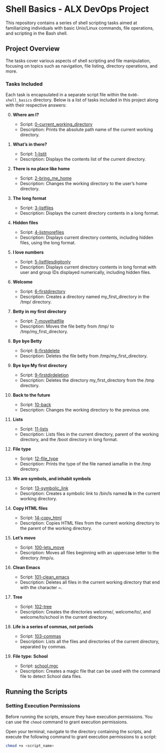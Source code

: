 # Shell Basics - ALX DevOps Project

This repository contains a series of shell scripting tasks aimed at familiarizing individuals with basic Unix/Linux commands, file operations, and scripting in the Bash shell.

## Project Overview

The tasks cover various aspects of shell scripting and file manipulation, focusing on topics such as navigation, file listing, directory operations, and more.

### Tasks Included

Each task is encapsulated in a separate script file within the `0x00-shell_basics` directory. Below is a list of tasks included in this project along with their respective answers:

0. **Where am I?**
   - Script: [0-current_working_directory](./0x00-shell_basics/0-current_working_directory)
   - Description: Prints the absolute path name of the current working directory.

1. **What’s in there?**
   - Script: [1-listit](./0x00-shell_basics/1-listit)
   - Description: Displays the contents list of the current directory.

2. **There is no place like home**
   - Script: [2-bring_me_home](./0x00-shell_basics/2-bring_me_home)
   - Description: Changes the working directory to the user’s home directory.

3. **The long format**
   - Script: [3-listfiles](./0x00-shell_basics/3-listfiles)
   - Description: Displays the current directory contents in a long format.

4. **Hidden files**
   - Script: [4-listmorefiles](./0x00-shell_basics/4-listmorefiles)
   - Description: Displays current directory contents, including hidden files, using the long format.

5. **I love numbers**
   - Script: [5-listfilesdigitonly](./0x00-shell_basics/5-listfilesdigitonly)
   - Description: Displays current directory contents in long format with user and group IDs displayed numerically, including hidden files.

6. **Welcome**
   - Script: [6-firstdirectory](./0x00-shell_basics/6-firstdirectory)
   - Description: Creates a directory named my_first_directory in the /tmp/ directory.

7. **Betty in my first directory**
   - Script: [7-movethatfile](./0x00-shell_basics/7-movethatfile)
   - Description: Moves the file betty from /tmp/ to /tmp/my_first_directory.

8. **Bye bye Betty**
   - Script: [8-firstdelete](./0x00-shell_basics/8-firstdelete)
   - Description: Deletes the file betty from /tmp/my_first_directory.

9. **Bye bye My first directory**
   - Script: [9-firstdirdeletion](./0x00-shell_basics/9-firstdirdeletion)
   - Description: Deletes the directory my_first_directory from the /tmp directory.

10. **Back to the future**
    - Script: [10-back](./0x00-shell_basics/10-back)
    - Description: Changes the working directory to the previous one.

11. **Lists**
    - Script: [11-lists](./0x00-shell_basics/11-lists)
    - Description: Lists files in the current directory, parent of the working directory, and the /boot directory in long format.

12. **File type**
    - Script: [12-file_type](./0x00-shell_basics/12-file_type)
    - Description: Prints the type of the file named iamafile in the /tmp directory.

13. **We are symbols, and inhabit symbols**
    - Script: [13-symbolic_link](./0x00-shell_basics/13-symbolic_link)
    - Description: Creates a symbolic link to /bin/ls named __ls__ in the current working directory.

14. **Copy HTML files**
    - Script: [14-copy_html](./0x00-shell_basics/14-copy_html)
    - Description: Copies HTML files from the current working directory to the parent of the working directory.

15. **Let’s move**
    - Script: [100-lets_move](./0x00-shell_basics/100-lets_move)
    - Description: Moves all files beginning with an uppercase letter to the directory /tmp/u.

16. **Clean Emacs**
    - Script: [101-clean_emacs](./0x00-shell_basics/101-clean_emacs)
    - Description: Deletes all files in the current working directory that end with the character ~.

17. **Tree**
    - Script: [102-tree](./0x00-shell_basics/102-tree)
    - Description: Creates the directories welcome/, welcome/to/, and welcome/to/school in the current directory.

18. **Life is a series of commas, not periods**
    - Script: [103-commas](./0x00-shell_basics/103-commas)
    - Description: Lists all the files and directories of the current directory, separated by commas.

19. **File type: School**
    - Script: [school.mgc](./0x00-shell_basics/school.mgc)
    - Description: Creates a magic file that can be used with the command file to detect School data files.

## Running the Scripts

### Setting Execution Permissions

Before running the scripts, ensure they have execution permissions. You can use the `chmod` command to grant execution permissions.

Open your terminal, navigate to the directory containing the scripts, and execute the following command to grant execution permissions to a script:

```bash
chmod +x <script_name>

